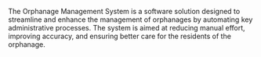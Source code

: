 The Orphanage Management System is a software solution designed to streamline and enhance the management of orphanages by automating key administrative processes. The system is aimed at reducing manual effort, improving accuracy, and ensuring better care for the residents of the orphanage.

